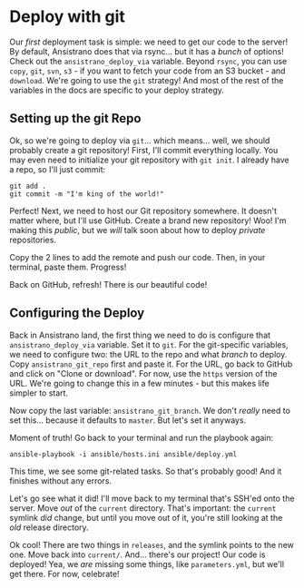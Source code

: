 # Deploy with git

Our *first* deployment task is simple: we need to get our code to the server!
By default, Ansistrano does that via rsync... but it has a *bunch* of options!
Check out the `ansistrano_deploy_via` variable. Beyond `rsync`, you can use `copy`,
`git`, `svn`, `s3` - if you want to fetch your code from an S3 bucket - and `download`.
We're going to use the `git` strategy! And most of the rest of the variables in the
docs are specific to your deploy strategy.

## Setting up the git Repo

Ok, so we're going to deploy via `git`... which means... well, we should probably
create a git repository! First, I'll commit everything locally. You may even need
to initialize your git repository with `git init`. I already have a repo, so I'll
just commit:

```terminal-silent
git add .
git commit -m "I'm king of the world!"
```

Perfect! Next, we need to host our Git repository somewhere. It doesn't matter where,
but I'll use GitHub. Create a brand new repository! Woo! I'm making this *public*,
but we *will* talk soon about how to deploy *private* repositories.

Copy the 2 lines to add the remote and push our code. Then, in your terminal,
paste them. Progress!

Back on GitHub, refresh! There is our beautiful code!

## Configuring the Deploy

Back in Ansistrano land, the first thing we need to do is configure that
`ansistrano_deploy_via` variable. Set it to `git`. For the git-specific variables,
we need to configure two: the URL to the repo and what *branch* to deploy. Copy
`ansistrano_git_repo` first and paste it. For the URL, go back to GitHub and
click on "Clone or download". For now, use the `https` version of the URL. We're
going to change this in a few minutes - but this makes life simpler to start.

Now copy the last variable: `ansistrano_git_branch`. We don't *really* need to set
this... because it defaults to `master`. But let's set it anyways.

Moment of truth! Go back to your terminal and run the playbook again:

```terminal
ansible-playbook -i ansible/hosts.ini ansible/deploy.yml
```

This time, we see some git-related tasks. So that's probably good! And it finishes
without any errors.

Let's go see what it did! I'll move back to my terminal that's SSH'ed onto the server.
Move *out* of the `current` directory. That's important: the `current` symlink
*did* change, but until you move out of it, you're still looking at the *old* release
directory.

Ok cool! There are two things in `releases`, and the symlink points to the new one.
Move back into `current/`. And... there's our project! Our code is deployed! Yea,
we *are* missing some things, like `parameters.yml`, but we'll get there. For
now, celebrate!
